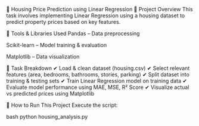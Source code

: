 🏡 Housing Price Prediction using Linear Regression
📌 Project Overview
This task involves implementing Linear Regression using a housing dataset to predict property prices based on key features.

🔧 Tools & Libraries Used
Pandas – Data preprocessing

Scikit-learn – Model training & evaluation

Matplotlib – Data visualization

🚀 Task Breakdown
✔ Load & clean dataset (housing.csv) ✔ Select relevant features (area, bedrooms, bathrooms, stories, parking) ✔ Split dataset into training & testing sets ✔ Train Linear Regression model on training data ✔ Evaluate model performance using MAE, MSE, R² Score ✔ Visualize actual vs predicted prices using Matplotlib

🏃 How to Run This Project
Execute the script:

bash
python housing_analysis.py